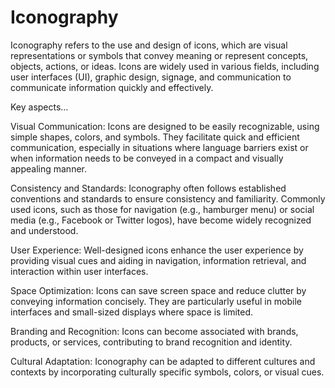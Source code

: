 # Iconography

Iconography refers to the use and design of icons, which are visual representations or symbols that convey meaning or represent concepts, objects, actions, or ideas. Icons are widely used in various fields, including user interfaces (UI), graphic design, signage, and communication to communicate information quickly and effectively.

Key aspects…

Visual Communication: Icons are designed to be easily recognizable, using simple shapes, colors, and symbols. They facilitate quick and efficient communication, especially in situations where language barriers exist or when information needs to be conveyed in a compact and visually appealing manner.

Consistency and Standards: Iconography often follows established conventions and standards to ensure consistency and familiarity. Commonly used icons, such as those for navigation (e.g., hamburger menu) or social media (e.g., Facebook or Twitter logos), have become widely recognized and understood.

User Experience: Well-designed icons enhance the user experience by providing visual cues and aiding in navigation, information retrieval, and interaction within user interfaces. 

Space Optimization: Icons can save screen space and reduce clutter by conveying information concisely. They are particularly useful in mobile interfaces and small-sized displays where space is limited.

Branding and Recognition: Icons can become associated with brands, products, or services, contributing to brand recognition and identity.

Cultural Adaptation: Iconography can be adapted to different cultures and contexts by incorporating culturally specific symbols, colors, or visual cues.
